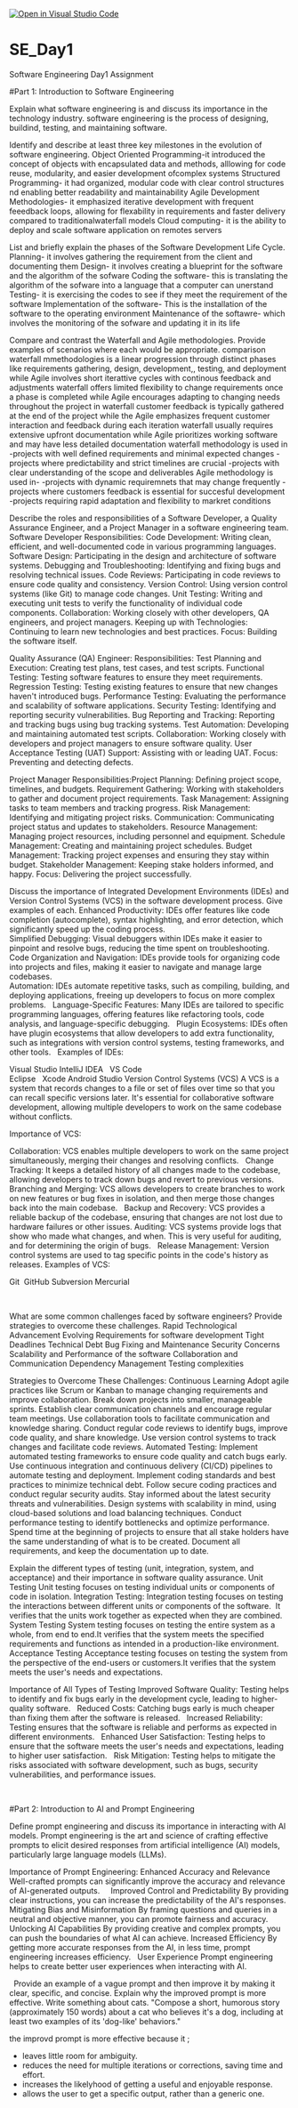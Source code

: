 [![Open in Visual Studio Code](https://classroom.github.com/assets/open-in-vscode-2e0aaae1b6195c2367325f4f02e2d04e9abb55f0b24a779b69b11b9e10269abc.svg)](https://classroom.github.com/online_ide?assignment_repo_id=18417256&assignment_repo_type=AssignmentRepo)
# SE_Day1
Software Engineering Day1 Assignment

#Part 1: Introduction to Software Engineering

Explain what software engineering is and discuss its importance in the technology industry.
software engineering is the process of designing, buildind, testing, and maintaining software.

Identify and describe at least three key milestones in the evolution of software engineering.
Object Oriented Programming-it introduced the concept of objects with encapsulated data and methods, alllowing for code reuse, modularity, and easier development ofcomplex systems
Structured Programming- it had organized, modular code with clear control structures  nd enabling better readability and maintainability
Agile Development Methodologies- it emphasized iterative development with frequent feeedback loops, allowing for flexability in requirements and faster delivery compared to traditionalwaterfall models
Cloud computing- it is the ability to deploy and scale software application on remotes servers

List and briefly explain the phases of the Software Development Life Cycle.
Planning- it involves gathering the requirement from the client and documenting them
Design- it involves creating a blueprint for the software and the algorithm of the sofware 
Coding the software- this is translating the algorithm of the sofware into a language that a computer can unerstand
Testing- it is exercising the codes to see if they meet the requirement of the software
Implementation of the software- This is the installation of the software to the operating environment
Maintenance of the softawre- which involves the monitoring of the sofware and updating it in its life 

Compare and contrast the Waterfall and Agile methodologies. Provide examples of scenarios where each would be appropriate.
comparison
waterfall mmethodologies is a linear progression through distinct phases like requirements  gathering, design, development,, testing, and deployment while Agile involves short iterattive cycles with continous feedback and adjustments
waterfall offers limited flexibility to change requirements once a phase is completed  while Agile encourages adapting to changing needs throughout the project
in waterfall customer feedback is typically gathered at the end of the project while the Agile emphasizes frequent customer interaction and feedback during each iteration
waterfall usually requires extensive upfront documentation while Agile prioritizes working software and may have less detailed documentation
waterfall methodology is used in 
-projects with well defined requirements and minimal expected changes
-projects where predictability and strict timelines are crucial
-projects with clear understanding of the scope and deliverables
Agile methodology is used in-
-projects with dynamic requiremnets that may change frequently
-projects where customers feedback is essential for succesful development 
-projects requiring rapid adaptation and flexibility to markret conditions

Describe the roles and responsibilities of a Software Developer, a Quality Assurance Engineer, and a Project Manager in a software engineering team.
 Software Developer
 Responsibilities:
Code Development: Writing clean, efficient, and well-documented code in various programming languages.
Software Design: Participating in the design and architecture of software systems.
Debugging and Troubleshooting: Identifying and fixing bugs and resolving technical issues.
Code Reviews: Participating in code reviews to ensure code quality and consistency.
Version Control: Using version control systems (like Git) to manage code changes.
Unit Testing: Writing and executing unit tests to verify the functionality of individual code components.
Collaboration: Working closely with other developers, QA engineers, and project managers.
Keeping up with Technologies: Continuing to learn new technologies and best practices.
Focus: Building the software itself.

 Quality Assurance (QA) Engineer:
 Responsibilities:
Test Planning and Execution: Creating test plans, test cases, and test scripts.
Functional Testing: Testing software features to ensure they meet requirements.
Regression Testing: Testing existing features to ensure that new changes haven't introduced bugs.
Performance Testing: Evaluating the performance and scalability of software applications.
Security Testing: Identifying and reporting security vulnerabilities.
Bug Reporting and Tracking: Reporting and tracking bugs using bug tracking systems.
Test Automation: Developing and maintaining automated test scripts.
Collaboration: Working closely with developers and project managers to ensure software quality.
User Acceptance Testing (UAT) Support: Assisting with or leading UAT.
Focus: Preventing and detecting defects.

 Project Manager 
Responsibilities:Project Planning: Defining project scope, timelines, and budgets.
Requirement Gathering: Working with stakeholders to gather and document project requirements.
Task Management: Assigning tasks to team members and tracking progress.
Risk Management: Identifying and mitigating project risks.
Communication: Communicating project status and updates to stakeholders.
Resource Management: Managing project resources, including personnel and equipment.
Schedule Management: Creating and maintaining project schedules.
Budget Management: Tracking project expenses and ensuring they stay within budget.
Stakeholder Management: Keeping stake holders informed, and happy.
Focus: Delivering the project successfully.

Discuss the importance of Integrated Development Environments (IDEs) and Version Control Systems (VCS) in the software development process. Give examples of each.
Enhanced Productivity:
IDEs offer features like code completion (autocomplete), syntax highlighting, and error detection, which significantly speed up the coding process.    
Simplified Debugging:
Visual debuggers within IDEs make it easier to pinpoint and resolve bugs, reducing the time spent on troubleshooting.   
Code Organization and Navigation:
IDEs provide tools for organizing code into projects and files, making it easier to navigate and manage large codebases.    
Automation:
IDEs automate repetitive tasks, such as compiling, building, and deploying applications, freeing up developers to focus on more complex problems.   
Language-Specific Features:
Many IDEs are tailored to specific programming languages, offering features like refactoring tools, code analysis, and language-specific debugging.   
Plugin Ecosystems:
IDEs often have plugin ecosystems that allow developers to add extra functionality, such as integrations with version control systems, testing frameworks, and other tools.   
Examples of IDEs:

Visual Studio 
IntelliJ IDEA   
VS Code  
Eclipse   
Xcode 
Android Studio
Version Control Systems (VCS)
A VCS is a system that records changes to a file or set of files over time so that you can recall specific versions later. It's essential for collaborative software development, allowing multiple developers to work on the same codebase without conflicts.   

Importance of VCS:

Collaboration:
VCS enables multiple developers to work on the same project simultaneously, merging their changes and resolving conflicts.   
Change Tracking:
It keeps a detailed history of all changes made to the codebase, allowing developers to track down bugs and revert to previous versions.   
Branching and Merging:
VCS allows developers to create branches to work on new features or bug fixes in isolation, and then merge those changes back into the main codebase.   
Backup and Recovery:
VCS provides a reliable backup of the codebase, ensuring that changes are not lost due to hardware failures or other issues.
Auditing:
VCS systems provide logs that show who made what changes, and when. This is very useful for auditing, and for determining the origin of bugs.   
Release Management:
Version control systems are used to tag specific points in the code's history as releases.
Examples of VCS:

Git  
GitHub
Subversion 
Mercurial

   


What are some common challenges faced by software engineers? Provide strategies to overcome these challenges.
Rapid Technological Advancement
Evolving Requirements for software development
Tight Deadlines
Technical Debt
Bug Fixing and Maintenance
Security Concerns
Scalability and Performance of the software
Collaboration and Communication
Dependency Management
Testing complexities


Strategies to Overcome These Challenges:
Continuous Learning
Adopt agile practices like Scrum or Kanban to manage changing requirements and improve collaboration.
Break down projects into smaller, manageable sprints.
Establish clear communication channels and encourage regular team meetings.
Use collaboration tools to facilitate communication and knowledge sharing.
Conduct regular code reviews to identify bugs, improve code quality, and share knowledge.
Use version control systems to track changes and facilitate code reviews.
Automated Testing:
Implement automated testing frameworks to ensure code quality and catch bugs early.
Use continuous integration and continuous delivery (CI/CD) pipelines to automate testing and deployment.
Implement coding standards and best practices to minimize technical debt.
Follow secure coding practices and conduct regular security audits.
Stay informed about the latest security threats and vulnerabilities.
Design systems with scalability in mind, using cloud-based solutions and load balancing techniques.
Conduct performance testing to identify bottlenecks and optimize performance.
Spend time at the beginning of projects to ensure that all stake holders have the same understanding of what is to be created.
Document all requirements, and keep the documentation up to date. 



Explain the different types of testing (unit, integration, system, and acceptance) and their importance in software quality assurance.
 Unit Testing
Unit testing focuses on testing individual units or components of code in isolation. 
 Integration Testing:
Integration testing focuses on testing the interactions between different units or components of the software.  It verifies that the units work together as expected when they are combined.   
 System Testing
System testing focuses on testing the entire system as a whole, from end to end.It verifies that the system meets the specified requirements and functions as intended in a production-like environment.   
 Acceptance Testing
Acceptance testing focuses on testing the system from the perspective of the end-users or customers.It verifies that the system meets the user's needs and expectations.

Importance of All Types of Testing
Improved Software Quality: Testing helps to identify and fix bugs early in the development cycle, leading to higher-quality software.   
Reduced Costs: Catching bugs early is much cheaper than fixing them after the software is released.   
Increased Reliability: Testing ensures that the software is reliable and performs as expected in different environments.   
Enhanced User Satisfaction: Testing helps to ensure that the software meets the user's needs and expectations, leading to higher user satisfaction.   
Risk Mitigation: Testing helps to mitigate the risks associated with software development, such as bugs, security vulnerabilities, and performance issues.

   


#Part 2: Introduction to AI and Prompt Engineering


Define prompt engineering and discuss its importance in interacting with AI models.
Prompt engineering is the art and science of crafting effective prompts to elicit desired responses from artificial intelligence (AI) models, particularly large language models (LLMs).  

Importance of Prompt Engineering:
Enhanced Accuracy and Relevance Well-crafted prompts can significantly improve the accuracy and relevance of AI-generated outputs.      
Improved Control and Predictability By providing clear instructions, you can increase the predictability of the AI's responses.
Mitigating Bias and Misinformation By framing questions and queries in a neutral and objective manner, you can promote fairness and accuracy.
Unlocking AI Capabilities  By providing creative and complex prompts, you can push the boundaries of what AI can achieve.
Increased Efficiency By getting more accurate responses from the AI, in less time, prompt engineering increases efficiency.   
User Experience Prompt engineering helps to create better user experiences when interacting with AI.

   
Provide an example of a vague prompt and then improve it by making it clear, specific, and concise. Explain why the improved prompt is more effective.
Write something about cats. "Compose a short, humorous story (approximately 150 words) about a cat who believes it's a dog, including at least two examples of its 'dog-like' behaviors."

 the improvd prompt is more effective because it ;
+ leaves little room for ambiguity. 
+ reduces the need for multiple iterations or corrections, saving time and effort.
+ increases the likelyhood of getting a useful and enjoyable response.
+ allows the user to get a specific output, rather than a generic one.
